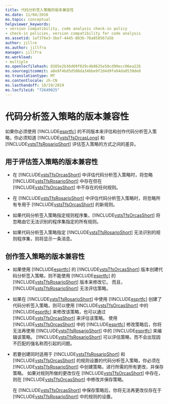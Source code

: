 ```yaml
---
title: 代码分析签入策略的版本兼容性
ms.date: 11/04/2016
ms.topic: conceptual
helpviewer_keywords:
- version compatibility, code analysis check-in policy
- check-in policies, version compatibility for code analysis
ms.assetid: 1af376e3-3be7-4445-803b-76a858567a5b
author: jillre
ms.author: jillfra
manager: jillfra
ms.workload:
- multiple
ms.openlocfilehash: 8385e2b36d09f029c4b8625e58cd99ecc06ea226
ms.sourcegitcommit: a8e8f4bd5d508da34bbe9f2d4d9fa94da0539de0
ms.translationtype: MT
ms.contentlocale: zh-CN
ms.lasthandoff: 10/19/2019
ms.locfileid: "72649025"
---
```

# <a name="version-compatibility-for-code-analysis-check-in-policies"></a>代码分析签入策略的版本兼容性

如果你必须使用 [!INCLUDE[esprtfc](../code-quality/includes/esprtfc_md.md)] 的不同版本来评估和创作代码分析签入策略，你必须知道 [!INCLUDE[vstsTfsOrcasLong](../code-quality/includes/vststfsorcaslong_md.md)] 和 [!INCLUDE[vstsTfsRosarioShort](../code-quality/includes/vststfsrosarioshort_md.md)] 评估签入策略的方式之间的差异。

## <a name="version-compatibility-for-evaluating-check-in-policies"></a>用于评估签入策略的版本兼容性

- 在 [!INCLUDE[vstsTfsOrcasShort](../code-quality/includes/vststfsorcasshort_md.md)] 中评估代码分析签入策略时，将忽略 [!INCLUDE[vstsTfsRosarioShort](../code-quality/includes/vststfsrosarioshort_md.md)] 中存在但在 [!INCLUDE[vstsTfsOrcasShort](../code-quality/includes/vststfsorcasshort_md.md)] 中不存在的任何规则。

- 在 [!INCLUDE[vstsTfsRosarioShort](../code-quality/includes/vststfsrosarioshort_md.md)] 中评估代码分析签入策略时，将忽略所有专用于 [!INCLUDE[vstsTfsOrcasShort](../code-quality/includes/vststfsorcasshort_md.md)] 的新规则。

- 如果代码分析签入策略指定规则程序集，[!INCLUDE[vstsTfsOrcasShort](../code-quality/includes/vststfsorcasshort_md.md)] 将忽略由它无法识别的程序集指定的所有规则。

- 如果代码分析签入策略指定 [!INCLUDE[vstsTfsRosarioShort](../code-quality/includes/vststfsrosarioshort_md.md)] 无法识别的规则程序集，则将显示一条消息。

## <a name="version-compatibility-for-authoring-check-in-policies"></a>创作签入策略的版本兼容性

- 如果使用 [!INCLUDE[esprtfc](../code-quality/includes/esprtfc_md.md)] 的 [!INCLUDE[vstsTfsOrcasShort](../code-quality/includes/vststfsorcasshort_md.md)] 版本创建代码分析签入策略，则不能使用 [!INCLUDE[esprtfc](../code-quality/includes/esprtfc_md.md)] 的 [!INCLUDE[vstsTfsRosarioShort](../code-quality/includes/vststfsrosarioshort_md.md)] 版本来修改它。 而且，[!INCLUDE[vstsTfsRosarioShort](../code-quality/includes/vststfsrosarioshort_md.md)] 无法评估策略。

- 如果在 [!INCLUDE[vstsTfsRosarioShort](../code-quality/includes/vststfsrosarioshort_md.md)] 中使用 [!INCLUDE[esprtfc](../code-quality/includes/esprtfc_md.md)] 创建了代码分析签入策略，则可以使用 [!INCLUDE[vstsTfsOrcasShort](../code-quality/includes/vststfsorcasshort_md.md)] 中的 [!INCLUDE[esprtfc](../code-quality/includes/esprtfc_md.md)] 来修改该策略，也可以通过 [!INCLUDE[vstsTfsOrcasShort](../code-quality/includes/vststfsorcasshort_md.md)] 来评估该策略。 使用 [!INCLUDE[vstsTfsOrcasShort](../code-quality/includes/vststfsorcasshort_md.md)] 中的 [!INCLUDE[esprtfc](../code-quality/includes/esprtfc_md.md)] 修改策略后，你将无法再使用 [!INCLUDE[vstsTfsRosarioShort](../code-quality/includes/vststfsrosarioshort_md.md)] 中的 [!INCLUDE[esprtfc](../code-quality/includes/esprtfc_md.md)] 来编辑该策略。 [!INCLUDE[vstsTfsRosarioShort](../code-quality/includes/vststfsrosarioshort_md.md)] 可以评估策略，而不会出现因不匹配的强名称而引起的问题。

- 若要创建同时适用于 [!INCLUDE[vstsTfsRosarioShort](../code-quality/includes/vststfsrosarioshort_md.md)] 和 [!INCLUDE[vstsTfsOrcasShort](../code-quality/includes/vststfsorcasshort_md.md)] 的规则设置的代码分析签入策略，你必须在 [!INCLUDE[vstsTfsRosarioShort](../code-quality/includes/vststfsrosarioshort_md.md)] 中创建策略，进行所需的所有更改，并保存策略。 如果对规则所做的更改仅在 [!INCLUDE[vstsTfsOrcasShort](../code-quality/includes/vststfsorcasshort_md.md)] 中存在，则在 [!INCLUDE[vstsTfsOrcasShort](../code-quality/includes/vststfsorcasshort_md.md)] 中修改并保存策略。

   在 [!INCLUDE[vstsTfsOrcasShort](../code-quality/includes/vststfsorcasshort_md.md)] 中保存策略后，你将无法再更改仅存在于 [!INCLUDE[vstsTfsRosarioShort](../code-quality/includes/vststfsrosarioshort_md.md)] 中的规则的设置。
